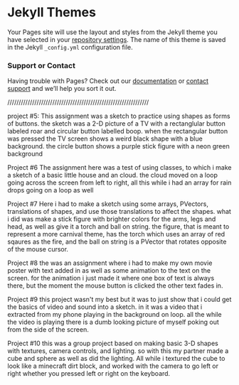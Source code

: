 # Jekyll Themes

Your Pages site will use the layout and styles from the Jekyll theme you have selected in your [repository settings](https://github.com/kos6000/MAGD-150-Assignments/settings). The name of this theme is saved in the Jekyll `_config.yml` configuration file.

### Support or Contact

Having trouble with Pages? Check out our [documentation](https://help.github.com/categories/github-pages-basics/) or [contact support](https://github.com/contact) and we’ll help you sort it out.

///////////////////////////////////////////////////////////////

project #5:
This assignment was a sketch to practice using shapes as forms of buttons. the sketch was a 2-D picture of a TV with a rectanglular button labeled roar and circular button labelled boop. when the rectangular button was pressed the TV screen shows a weird black shape with a blue background. the circle button shows a purple stick figure with a neon green background

Project #6
The assignment here was a test of using classes, to which i make a sketch of a basic little house and an cloud. the cloud moved on a loop going across the screen from left to right, all this while i had an array for rain drops going on a loop as well

Project #7
Here i had to make a sketch using some arrays, PVectors, translations of shapes, and use those translations to affect the shapes. what i did was make a stick figure with brighter colors for the arms, legs and head, as well as give it a torch and ball on string. the figure, that is meant to represent a more carnival theme, has the torch which uses an array of red sqaures as the fire, and the ball on string is a PVector that rotates opposite of the mouse cursor.

Project #8
the was an assignment where i had to make my own movie poster with text added in as well as some animation to the text on the screen. for the animation i just made it where one box of text is always there, but the moment the mouse button is clicked the other text fades in.

Project #9
this project wasn't my best but it was to just show that i could get the basics of video and sound into a sketch. in it was a video that i extracted from my phone playing in the background on loop. all the while the video is playing there is a dumb looking picture of myself poking out from the side of the screen.

Project #10
this was a group project based on making basic 3-D shapes with textures, camera controls, and lighting. so with this my partner made a cube and sphere as well as did the lighting. All while i textured the cube to look like a minecraft dirt block, and worked with the camera to go left or right whether you pressed left or right on the keyboard.
